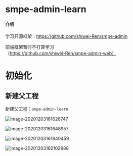

# smpe-admin-learn

#### 介绍
学习开源框架：https://github.com/shiwei-Ren/smpe-admin

前端框架暂时不打算学习（https://github.com/shiwei-Ren/smpe-admin-web）



# 初始化

## 新建父工程

新建父工程：`smpe-admin-learn`

![image-20201203161626747](G:\all-workspace\all-project\小云通知\框架\smpe-admin-learn\README.assets\image-20201203161626747.png)

![image-20201203161648957](G:\all-workspace\all-project\小云通知\框架\smpe-admin-learn\README.assets\image-20201203161648957.png)



![image-20201203161840459](G:\all-workspace\all-project\小云通知\框架\smpe-admin-learn\README.assets\image-20201203161840459.png)



![image-20201203162102988](G:\all-workspace\all-project\小云通知\框架\smpe-admin-learn\README.assets\image-20201203162102988.png)


